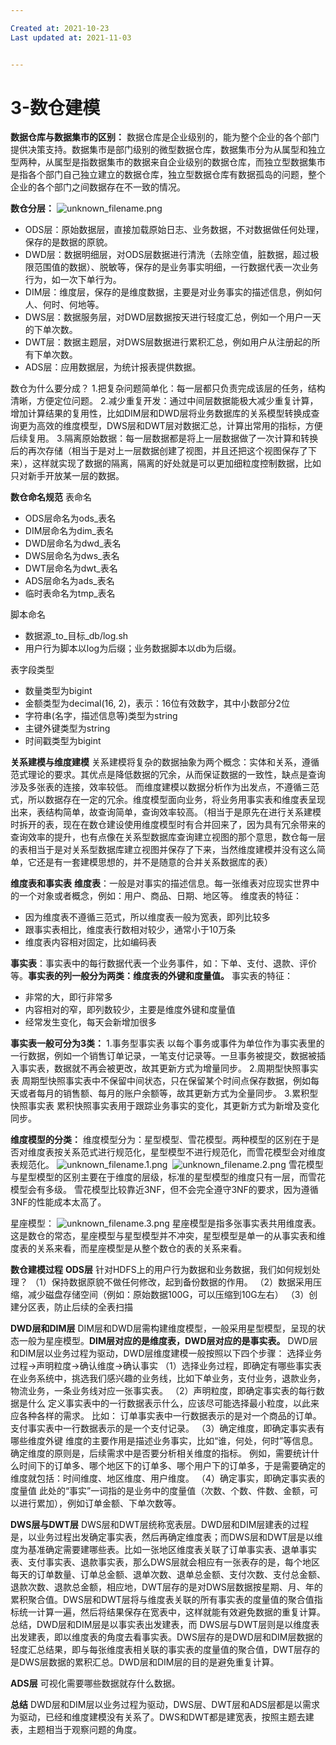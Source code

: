 ```yaml
---

Created at: 2021-10-23
Last updated at: 2021-11-03


---
```


# 3-数仓建模


**数据仓库与数据集市的区别：**
数据仓库是企业级别的，能为整个企业的各个部门提供决策支持。数据集市是部门级别的微型数据仓库，数据集市分为从属型和独立型两种，从属型是指数据集市的数据来自企业级别的数据仓库，而独立型数据集市是指各个部门自己独立建立的数据仓库，独立型数据仓库有数据孤岛的问题，整个企业的各个部门之间数据存在不一致的情况。

**数仓分层：**
![unknown_filename.png](./_resources/3-数仓建模.resources/unknown_filename.png)

* ODS层：原始数据层，直接加载原始日志、业务数据，不对数据做任何处理，保存的是数据的原貌。
* DWD层：数据明细层，对ODS层数据进行清洗（去除空值，脏数据，超过极限范围值的数据）、脱敏等，保存的是业务事实明细，一行数据代表一次业务行为，如一次下单行为。
* DIM层：维度层，保存的是维度数据，主要是对业务事实的描述信息，例如何人、何时、何地等。
* DWS层：数据服务层，对DWD层数据按天进行轻度汇总，例如一个用户一天的下单次数。
* DWT层：数据主题层，对DWS层数据进行累积汇总，例如用户从注册起的所有下单次数。
* ADS层：应用数据层，为统计报表提供数据。

数仓为什么要分成？
1.把复杂问题简单化：每一层都只负责完成该层的任务，结构清晰，方便定位问题。
2.减少重复开发：通过中间层数据能极大减少重复计算，增加计算结果的复用性，比如DIM层和DWD层将业务数据库的关系模型转换成查询更为高效的维度模型，DWS层和DWT层对数据汇总，计算出常用的指标，方便后续复用。
3.隔离原始数据：每一层数据都是将上一层数据做了一次计算和转换后的再次存储（相当于是对上一层数据创建了视图，并且还把这个视图保存了下来），这样就实现了数据的隔离，隔离的好处就是可以更加细粒度控制数据，比如只对新手开放某一层的数据。

**数仓命名规范**
表命名

* ODS层命名为ods\_表名
* DIM层命名为dim\_表名
* DWD层命名为dwd\_表名
* DWS层命名为dws\_表名  
* DWT层命名为dwt\_表名
* ADS层命名为ads\_表名
* 临时表命名为tmp\_表名

脚本命名

* 数据源\_to\_目标\_db/log.sh
* 用户行为脚本以log为后缀；业务数据脚本以db为后缀。

表字段类型

* 数量类型为bigint
* 金额类型为decimal(16, 2)，表示：16位有效数字，其中小数部分2位
* 字符串(名字，描述信息等)类型为string
* 主键外键类型为string
* 时间戳类型为bigint

**关系建模与维度建模**
关系建模将复杂的数据抽象为两个概念：实体和关系，遵循范式理论的要求。其优点是降低数据的冗余，从而保证数据的一致性，缺点是查询涉及多张表的连接，效率较低。
而维度建模以数据分析作为出发点，不遵循三范式，所以数据存在一定的冗余。维度模型面向业务，将业务用事实表和维度表呈现出来，表结构简单，故查询简单，查询效率较高。（相当于是原先在进行关系建模时拆开的表，现在在数仓建设使用维度模型时有合并回来了，因为具有冗余带来的查询效率的提升，也有点像在关系型数据库查询建立视图的那个意思，数仓每一层的表相当于是对关系型数据库建立视图并保存了下来，当然维度建模并没有这么简单，它还是有一套建模思想的，并不是随意的合并关系数据库的表）

**维度表和事实表**
**维度表**：一般是对事实的描述信息。每一张维表对应现实世界中的一个对象或者概念，例如：用户、商品、日期、地区等。
维度表的特征：

* 因为维度表不遵循三范式，所以维度表一般为宽表，即列比较多
* 跟事实表相比，维度表行数相对较少，通常小于10万条
* 维度表内容相对固定，比如编码表

**事实表**：事实表中的每行数据代表一个业务事件，如：下单、支付、退款、评价等。**事实表的列一般分为两类：维度表的外键和度量值。**
事实表的特征：

* 非常的大，即行非常多
* 内容相对的窄，即列数较少，主要是维度外键和度量值
* 经常发生变化，每天会新增加很多

**事实表一般可分为3类：**
1.事务型事实表
以每个事务或事件为单位作为事实表里的一行数据，例如一个销售订单记录，一笔支付记录等。一旦事务被提交，数据被插入事实表，数据就不再会被更改，故其更新方式为增量同步。
2.周期型快照事实表
周期型快照事实表中不保留中间状态，只在保留某个时间点保存数据，例如每天或者每月的销售额、每月的账户余额等，故其更新方式为全量同步。
3.累积型快照事实表
累积快照事实表用于跟踪业务事实的变化，其更新方式为新增及变化同步。

**维度模型的分类：**
维度模型分为：星型模型、雪花模型。两种模型的区别在于是否对维度表按关系范式进行规范化，星型模型不进行规范化，而雪花模型会对维度表规范化。
![unknown_filename.1.png](./_resources/3-数仓建模.resources/unknown_filename.1.png)  ![unknown_filename.2.png](./_resources/3-数仓建模.resources/unknown_filename.2.png)
雪花模型与星型模型的区别主要在于维度的层级，标准的星型模型的维度只有一层，而雪花模型会有多级。
雪花模型比较靠近3NF，但不会完全遵守3NF的要求，因为遵循3NF的性能成本太高了。

星座模型：
![unknown_filename.3.png](./_resources/3-数仓建模.resources/unknown_filename.3.png)
星座模型是指多张事实表共用维度表。这是数仓的常态，星座模型与星型模型并不冲突，星型模型是单一的从事实表和维度表的关系来看，而星座模型是从整个数仓的表的关系来看。

**数仓建模过程**
**ODS层**
针对HDFS上的用户行为数据和业务数据，我们如何规划处理？
（1）保持数据原貌不做任何修改，起到备份数据的作用。
（2）数据采用压缩，减少磁盘存储空间（例如：原始数据100G，可以压缩到10G左右）
（3）创建分区表，防止后续的全表扫描

**DWD层和DIM层**
DIM层和DWD层需构建维度模型，一般采用星型模型，呈现的状态一般为星座模型。**DIM层对应的是维度表，DWD层对应的是事实表。**
DWD层和DIM层以业务过程为驱动，DWD层维度建模一般按照以下四个步骤：
选择业务过程→声明粒度→确认维度→确认事实
（1）选择业务过程，即确定有哪些事实表
在业务系统中，挑选我们感兴趣的业务线，比如下单业务，支付业务，退款业务，物流业务，一条业务线对应一张事实表。
（2）声明粒度，即确定事实表的每行数据是什么
定义事实表中的一行数据表示什么，应该尽可能选择最小粒度，以此来应各种各样的需求。
比如：
订单事实表中一行数据表示的是对一个商品的订单。
支付事实表中一行数据表示的是一个支付记录。
（3）确定维度，即确定事实表有哪些维度外键
维度的主要作用是描述业务事实，比如“谁，何处，何时”等信息。确定维度的原则是，后续需求中是否要分析相关维度的指标。
例如，需要统计什么时间下的订单多、哪个地区下的订单多、哪个用户下的订单多，于是需要确定的维度就包括：时间维度、地区维度、用户维度。
（4）确定事实，即确定事实表的度量值
此处的“事实”一词指的是业务中的度量值（次数、个数、件数、金额，可以进行累加），例如订单金额、下单次数等。

**DWS层与DWT层**
DWS层和DWT层统称宽表层。DWD层和DIM层建表的过程是，以业务过程出发确定事实表，然后再确定维度表；而DWS层和DWT层是以维度为基准确定需要建哪些表。比如一张地区维度表关联了订单事实表、退单事实表、支付事实表、退款事实表，那么DWS层就会相应有一张表存的是，每个地区每天的订单数量、订单总金额、退单次数、退单总金额、支付次数、支付总金额、退款次数、退款总金额，相应地，DWT层存的是对DWS层数据按星期、月、年的累积聚合值。DWS层和DWT层将与维度表关联的所有事实表的度量值的聚合值指标统一计算一遍，然后将结果保存在宽表中，这样就能有效避免数据的重复计算。
总结，DWD层和DIM层是以事实表出发建表，而 DWS层与DWT层则是以维度表出发建表，即以维度表的角度去看事实表。DWS层存的是DWD层和DIM层数据的轻度汇总结果，即与每张维度表相关联的事实表的度量值的聚合值，DWT层存的是DWS层数据的累积汇总。DWD层和DIM层的目的是避免重复计算。

**ADS层**
可视化需要哪些数据就存什么数据。

**总结**
DWD层和DIM层以业务过程为驱动，DWS层、DWT层和ADS层都是以需求为驱动，已经和维度建模没有关系了。DWS和DWT都是建宽表，按照主题去建表，主题相当于观察问题的角度。


